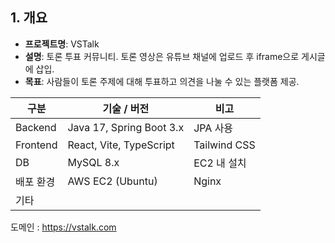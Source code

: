 ## 1. 개요

- **프로젝트명**: VSTalk
- **설명**: 토론 투표 커뮤니티. 토론 영상은 유튜브 채널에 업로드 후 iframe으로 게시글에 삽입.
- **목표**: 사람들이 토론 주제에 대해 투표하고 의견을 나눌 수 있는 플랫폼 제공.

| 구분 | 기술 / 버전 | 비고 |
| --- | --- | --- |
| Backend | Java 17, Spring Boot 3.x | JPA 사용 |
| Frontend | React, Vite, TypeScript | Tailwind CSS |
| DB | MySQL 8.x | EC2 내 설치 |
| 배포 환경 | AWS EC2 (Ubuntu) | Nginx |
| 기타 |  |  |

도메인 : https://vstalk.com
